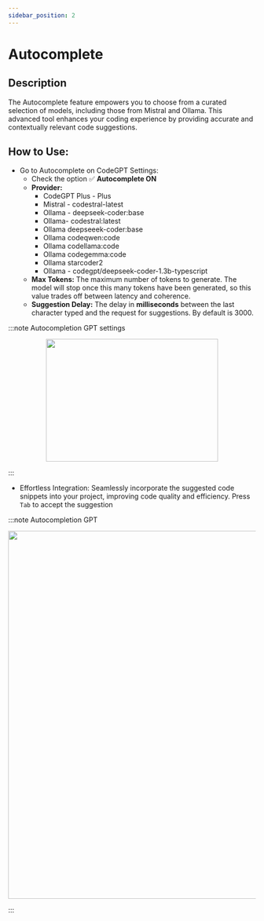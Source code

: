 ```yaml
---
sidebar_position: 2
---
```


# Autocomplete

## Description
The Autocomplete feature empowers you to choose from a curated selection of models, including those from Mistral and Ollama. This advanced tool enhances your coding experience by providing accurate and contextually relevant code suggestions.

## How to Use:
- Go to Autocomplete on CodeGPT Settings:
    - Check the option ✅ **Autocomplete ON**
    - **Provider:**
        - CodeGPT Plus - Plus
        - Mistral - codestral-latest
        - Ollama - deepseek-coder:base
        - Ollama- codestral:latest
        - Ollama deepseeek-coder:base
        - Ollama codeqwen:code
        - Ollama codellama:code
        - Ollama codegemma:code
        - Ollama starcoder2
        - Ollama - codegpt/deepseek-coder-1.3b-typescript
    - **Max Tokens:** The maximum number of tokens to generate. The model will stop once this many tokens have been generated, so this value trades off between latency and coherence.
    -  **Suggestion Delay:** The delay in **milliseconds** between the last character typed and the request for suggestions. By default is 3000.

:::note Autocompletion GPT settings
<p align="center">
      <img width="350" height="250" src="https://github.com/davila7/code-gpt-docs/assets/37567214/b19144c0-5875-4bf7-a07a-372b8ba1ce48" />
</p>
:::

- Effortless Integration: Seamlessly incorporate the suggested code snippets into your project, improving code quality and efficiency. Press `Tab` to accept the suggestion

:::note Autocompletion GPT
<p align="center">
      <img width="750" height="750" src="https://github.com/davila7/code-gpt-docs/assets/37567214/96e8535b-7fb6-4ad5-8685-4005fb1267e7" />

</p>

:::
